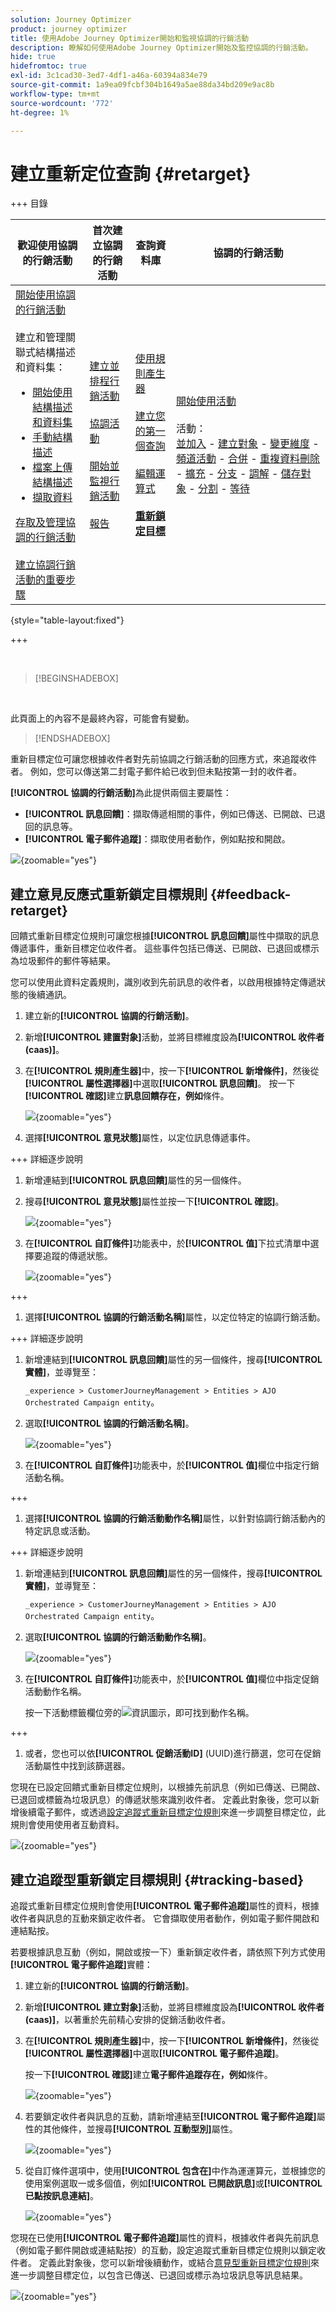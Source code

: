 ```yaml
---
solution: Journey Optimizer
product: journey optimizer
title: 使用Adobe Journey Optimizer開始和監視協調的行銷活動
description: 瞭解如何使用Adobe Journey Optimizer開始及監控協調的行銷活動。
hide: true
hidefromtoc: true
exl-id: 3c1cad30-3ed7-4df1-a46a-60394a834e79
source-git-commit: 1a9ea09fcbf304b1649a5ae88da34bd209e9ac8b
workflow-type: tm+mt
source-wordcount: '772'
ht-degree: 1%

---
```


# 建立重新定位查詢 {#retarget}

+++ 目錄

| 歡迎使用協調的行銷活動 | 首次建立協調的行銷活動 | 查詢資料庫 | 協調的行銷活動 |
|---|---|---|---|
| [開始使用協調的行銷活動](gs-orchestrated-campaigns.md)<br/><br/>建立和管理關聯式結構描述和資料集：</br> <ul><li>[開始使用結構描述和資料集](gs-schemas.md)</li><li>[手動結構描述](manual-schema.md)</li><li>[檔案上傳結構描述](file-upload-schema.md)</li><li>[擷取資料](ingest-data.md)</li></ul>[存取及管理協調的行銷活動](access-manage-orchestrated-campaigns.md)<br/><br/>[建立協調行銷活動的重要步驟](gs-campaign-creation.md) | [建立並排程行銷活動](create-orchestrated-campaign.md)<br/><br/>[協調活動](orchestrate-activities.md)<br/><br/>[開始並監視行銷活動](start-monitor-campaigns.md)<br/><br/>[報告](reporting-campaigns.md) | [使用規則產生器](orchestrated-rule-builder.md)<br/><br/>[建立您的第一個查詢](build-query.md)<br/><br/>[編輯運算式](edit-expressions.md)<br/><br/><b>[重新鎖定目標](retarget.md)</b> | [開始使用活動](activities/about-activities.md)<br/><br/>活動：<br/>[並加入](activities/and-join.md) - [建立對象](activities/build-audience.md) - [變更維度](activities/change-dimension.md) - [頻道活動](activities/channels.md) - [合併](activities/combine.md) - [重複資料刪除](activities/deduplication.md) - [擴充](activities/enrichment.md) - [分支](activities/fork.md) - [調解](activities/reconciliation.md) - [儲存對象](activities/save-audience.md) - [分割](activities/split.md) - [等待](activities/wait.md) |

{style="table-layout:fixed"}

+++

</br>

>[!BEGINSHADEBOX]

</br>

此頁面上的內容不是最終內容，可能會有變動。

>[!ENDSHADEBOX]

重新目標定位可讓您根據收件者對先前協調之行銷活動的回應方式，來追蹤收件者。 例如，您可以傳送第二封電子郵件給已收到但未點按第一封的收件者。

**[!UICONTROL 協調的行銷活動]**&#x200B;為此提供兩個主要屬性：

* **[!UICONTROL 訊息回饋]**：擷取傳遞相關的事件，例如已傳送、已開啟、已退回的訊息等。
* **[!UICONTROL 電子郵件追蹤]**：擷取使用者動作，例如點按和開啟。

![](assets/do-not-localize/retarget-schema.png){zoomable="yes"}


## 建立意見反應式重新鎖定目標規則 {#feedback-retarget}

回饋式重新目標定位規則可讓您根據&#x200B;**[!UICONTROL 訊息回饋]**&#x200B;屬性中擷取的訊息傳遞事件，重新目標定位收件者。 這些事件包括已傳送、已開啟、已退回或標示為垃圾郵件的郵件等結果。

您可以使用此資料定義規則，識別收到先前訊息的收件者，以啟用根據特定傳遞狀態的後續通訊。

1. 建立新的&#x200B;**[!UICONTROL 協調的行銷活動]**。

1. 新增&#x200B;**[!UICONTROL 建置對象]**&#x200B;活動，並將目標維度設為&#x200B;**[!UICONTROL 收件者(caas)]**。

1. 在&#x200B;**[!UICONTROL 規則產生器]**&#x200B;中，按一下&#x200B;**[!UICONTROL 新增條件]**，然後從&#x200B;**[!UICONTROL 屬性選擇器]**&#x200B;中選取&#x200B;**[!UICONTROL 訊息回饋]**。 按一下&#x200B;**[!UICONTROL 確認]**&#x200B;建立&#x200B;**訊息回饋存在，例如**&#x200B;條件。

   ![](assets/retarget_1.png){zoomable="yes"}

1. 選擇&#x200B;**[!UICONTROL 意見狀態]**&#x200B;屬性，以定位訊息傳遞事件。

+++ 詳細逐步說明

   1. 新增連結到&#x200B;**[!UICONTROL 訊息回饋]**&#x200B;屬性的另一個條件。

   1. 搜尋&#x200B;**[!UICONTROL 意見狀態]**&#x200B;屬性並按一下&#x200B;**[!UICONTROL 確認]**。

      ![](assets/retarget_3.png){zoomable="yes"}

   1. 在&#x200B;**[!UICONTROL 自訂條件]**&#x200B;功能表中，於&#x200B;**[!UICONTROL 值]**&#x200B;下拉式清單中選擇要追蹤的傳遞狀態。

      ![](assets/retarget_4.png){zoomable="yes"}

+++

1. 選擇&#x200B;**[!UICONTROL 協調的行銷活動名稱]**&#x200B;屬性，以定位特定的協調行銷活動。

+++ 詳細逐步說明

   1. 新增連結到&#x200B;**[!UICONTROL 訊息回饋]**&#x200B;屬性的另一個條件，搜尋&#x200B;**[!UICONTROL 實體]**，並導覽至：

      `_experience > CustomerJourneyManagement > Entities > AJO Orchestrated Campaign entity`。

   1. 選取&#x200B;**[!UICONTROL 協調的行銷活動名稱]**。

      ![](assets/retarget_5.png){zoomable="yes"}

   1. 在&#x200B;**[!UICONTROL 自訂條件]**&#x200B;功能表中，於&#x200B;**[!UICONTROL 值]**&#x200B;欄位中指定行銷活動名稱。

+++

1. 選擇&#x200B;**[!UICONTROL 協調的行銷活動動作名稱]**&#x200B;屬性，以針對協調行銷活動內的特定訊息或活動。

+++ 詳細逐步說明

   1. 新增連結到&#x200B;**[!UICONTROL 訊息回饋]**&#x200B;屬性的另一個條件，搜尋&#x200B;**[!UICONTROL 實體]**，並導覽至：

      `_experience > CustomerJourneyManagement > Entities > AJO Orchestrated Campaign entity`。

   1. 選取&#x200B;**[!UICONTROL 協調的行銷活動動作名稱]**。

      ![](assets/retarget_6.png){zoomable="yes"}

   1. 在&#x200B;**[!UICONTROL 自訂條件]**&#x200B;功能表中，於&#x200B;**[!UICONTROL 值]**&#x200B;欄位中指定促銷活動動作名稱。

      按一下活動標籤欄位旁的![資訊圖示](assets/do-not-localize/info-icon.svg)，即可找到動作名稱。

+++

1. 或者，您也可以依&#x200B;**[!UICONTROL 促銷活動ID]** (UUID)進行篩選，您可在促銷活動屬性中找到該篩選器。

您現在已設定回饋式重新目標定位規則，以根據先前訊息（例如已傳送、已開啟、已退回或標籤為垃圾訊息）的傳遞狀態來識別收件者。 定義此對象後，您可以新增後續電子郵件，或透過[設定追蹤式重新目標定位規則](#tracking-based)來進一步調整目標定位，此規則會使用使用者互動資料。

![](assets/retarget_9.png){zoomable="yes"}


## 建立追蹤型重新鎖定目標規則 {#tracking-based}

追蹤式重新目標定位規則會使用&#x200B;**[!UICONTROL 電子郵件追蹤]**&#x200B;屬性的資料，根據收件者與訊息的互動來鎖定收件者。 它會擷取使用者動作，例如電子郵件開啟和連結點按。

若要根據訊息互動（例如，開啟或按一下）重新鎖定收件者，請依照下列方式使用&#x200B;**[!UICONTROL 電子郵件追蹤]**&#x200B;實體：

1. 建立新的&#x200B;**[!UICONTROL 協調的行銷活動]**。

1. 新增&#x200B;**[!UICONTROL 建立對象]**&#x200B;活動，並將目標維度設為&#x200B;**[!UICONTROL 收件者(caas)]**，以著重於先前精心安排的促銷活動收件者。

1. 在&#x200B;**[!UICONTROL 規則產生器]**&#x200B;中，按一下&#x200B;**[!UICONTROL 新增條件]**，然後從&#x200B;**[!UICONTROL 屬性選擇器]**&#x200B;中選取&#x200B;**[!UICONTROL 電子郵件追蹤]**。

   按一下&#x200B;**[!UICONTROL 確認]**&#x200B;建立&#x200B;**電子郵件追蹤存在，例如**&#x200B;條件。

   ![](assets/retarget_2.png){zoomable="yes"}

1. 若要鎖定收件者與訊息的互動，請新增連結至&#x200B;**[!UICONTROL 電子郵件追蹤]**&#x200B;屬性的其他條件，並搜尋&#x200B;**[!UICONTROL 互動型別]**&#x200B;屬性。

   ![](assets/retarget_7.png){zoomable="yes"}

1. 從自訂條件選項中，使用&#x200B;**[!UICONTROL 包含在]**&#x200B;中作為運運算元，並根據您的使用案例選取一或多個值，例如&#x200B;**[!UICONTROL 已開啟訊息]**&#x200B;或&#x200B;**[!UICONTROL 已點按訊息連結]**。

   ![](assets/retarget_8.png){zoomable="yes"}

您現在已使用&#x200B;**[!UICONTROL 電子郵件追蹤]**&#x200B;屬性的資料，根據收件者與先前訊息（例如電子郵件開啟或連結點按）的互動，設定追蹤式重新目標定位規則以鎖定收件者。 定義此對象後，您可以新增後續動作，或結合[意見型重新目標定位規則](#feedback-retarget)來進一步調整目標定位，以包含已傳送、已退回或標示為垃圾訊息等訊息結果。


![](assets/retarget_10.png){zoomable="yes"}
